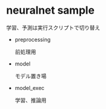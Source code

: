 # neuralnet sample

学習、予測は実行スクリプトで切り替え


- preprocessing

  前処理用
- model

  モデル置き場
- model_exec

  学習、推論用

